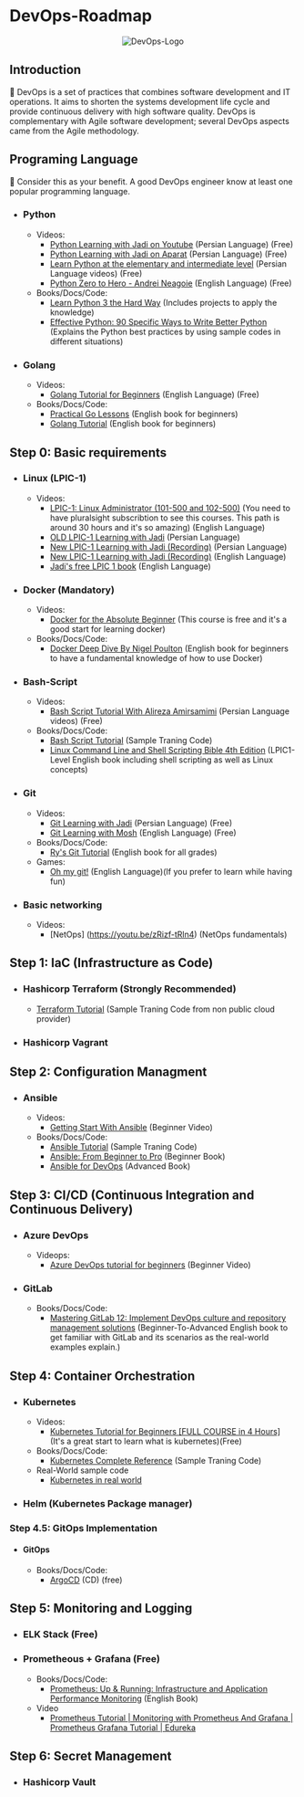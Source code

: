 # DevOps-Roadmap

<p align="center">
 <img alt="DevOps-Logo" src="image/DevOps.png">
</p>

## Introduction
📌 DevOps is a set of practices that combines software development and IT operations. It aims to shorten the systems development life cycle and provide continuous delivery with high software quality. DevOps is complementary with Agile software development; several DevOps aspects came from the Agile methodology.

## Programing Language
📌 Consider this as your benefit. A good DevOps engineer know at least one popular programming language.

- ### Python
  - Videos:
    - [Python Learning with Jadi on Youtube](https://www.youtube.com/watch?v=BR7m_2D_-Uw&list=PL-tKrPVkKKE1Y_o_h2w85dzVdoX5t7SI0) (Persian Language) (Free)
    - [Python Learning with Jadi on Aparat](https://www.aparat.com/v/Fk27n) (Persian Language) (Free)
    - [Learn Python at the elementary and intermediate level](https://toplearn.com/courses/2150/%D8%A2%D9%85%D9%88%D8%B2%D8%B4-%D8%B1%D8%A7%DB%8C%DA%AF%D8%A7%D9%86-%D9%BE%D8%A7%DB%8C%D8%AA%D9%88%D9%86-(-python-)) (Persian Language videos) (Free)
    - [Python Zero to Hero - Andrei Neagoie](https://www.youtube.com/playlist?list=PL3JcF91tUKYYIbjAAZ2Y8UNp2IhqEAFSW) (English Language) (Free)
  - Books/Docs/Code:
    - [Learn Python 3 the Hard Way](https://www.amazon.com/Learn-Python-Hard-Way-Introduction/dp/0134692888/ref=sr_1_1) (Includes projects to apply the knowledge)
    - [Effective Python: 90 Specific Ways to Write Better Python](https://www.amazon.com/Effective-Python-Specific-Software-Development/dp/0134853989/ref=sr_1_1) (Explains the Python best practices by using sample codes in different situations)
- ### Golang
  - Videos:
    - [Golang Tutorial for Beginners](https://m.youtube.com/watch?v=YS4e4q9oBaU) (English Language) (Free)
  - Books/Docs/Code:
    - [Practical Go Lessons](https://www.practical-go-lessons.com/) (English book for beginners)
    - [Golang Tutorial](https://gobyexample.com/) (English book for beginners)
## Step 0: Basic requirements
- ### Linux (LPIC-1)
  - Videos:
    - [LPIC-1: Linux Administrator (101-500 and 102-500)](https://app.pluralsight.com/paths/certificate/lpic-one) (You need to have pluralsight subscribtion to see this courses. This path is around 30 hours and it's so amazing) (English Language)
    - [OLD LPIC-1 Learning with Jadi](https://www.aparat.com/v/vw7Gl?playlist=207575) (Persian Language)
    - [New LPIC-1 Learning with Jadi (Recording)](https://www.youtube.com/watch?v=cqfrsmg4BKo&list=PL-tKrPVkKKE0kM18Sg5fqaZW1V2nidAeU&index=1) (Persian Language)
    - [New LPIC-1 Learning with Jadi (Recording)](https://www.youtube.com/watch?v=AKkNUvEHXhk&list=PLFOYXCPEqdNUU55Xvgst8wGTWnz_sd-cj) (English Language)
    - [Jadi's free LPIC 1 book](https://linux1st.com/) (English Language)
    
- ### Docker (Mandatory)
  - Videos:
    - [Docker for the Absolute Beginner](https://kodekloud.com/courses/docker-for-the-absolute-beginner/) (This course is free and it's a good start for learning docker)
  - Books/Docs/Code:
    - [Docker Deep Dive By  Nigel Poulton](https://www.amazon.com/Docker-Deep-Dive-Nigel-Poulton/dp/1521822808/ref=tmm_pap_swatch_0) (English book for beginners to have a fundamental knowledge of how to use Docker)

- ### Bash-Script
  - Videos:
    - [Bash Script Tutorial With Alireza Amirsamimi](https://amirsamimi.ir/bash_tutorials/) (Persian Language videos) (Free)
  - Books/Docs/Code:
    - [Bash Script Tutorial](https://github.com/ahmadalibagheri/bash-script-tutorial) (Sample Traning Code)
    - [Linux Command Line and Shell Scripting Bible 4th Edition](https://www.amazon.com/Linux-Command-Shell-Scripting-Bible/dp/1119700914/ref=pd_bxgy_img_sccl_2/145-7066057-4592848) (LPIC1-Level English book including shell scripting as well as Linux concepts)  
- ### Git
  - Videos:
    - [Git Learning with Jadi](https://faradars.org/courses/fvgit9609-git-github-gitlab) (Persian Language) (Free)
    - [Git Learning with Mosh](https://codewithmosh.com/p/the-ultimate-git-course) (English Language) (Free)
  - Books/Docs/Code:
    - [Ry's Git Tutorial](https://www.amazon.com/Rys-Git-Tutorial-Ryan-Hodson-ebook/dp/B00QFIA5OC/ref=sr_1_15) (English book for all grades)
  - Games:
    - [Oh my git!](https://ohmygit.org/) (English Language)(If you prefer to learn while having fun)
- ### Basic networking
    - Videos:
       - [NetOps] (https://youtu.be/zRizf-tRln4) (NetOps fundamentals)   
## Step 1: IaC (Infrastructure as Code)
- ### Hashicorp Terraform (Strongly Recommended)
    - [Terraform Tutorial](https://github.com/ahmadalibagheri/terraform-tutorial) (Sample Traning Code from non public cloud provider)
- ### Hashicorp Vagrant
## Step 2: Configuration Managment
- ### Ansible
  - Videos:
    - [Getting Start With Ansible](https://www.youtube.com/watch?v=3RiVKs8GHYQ&list=PLT98CRl2KxKEUHie1m24-wkyHpEsa4Y70) (Beginner Video)
  - Books/Docs/Code:
    - [Ansible Tutorial](https://github.com/ahmadalibagheri/Ansible-tutorial) (Sample Traning Code)
    - [Ansible: From Beginner to Pro](https://www.amazon.com/Ansible-Beginner-Pro-Michael-Heap/dp/1484216601/ref=sr_1_19) (Beginner Book)
    - [Ansible for DevOps](https://www.amazon.com/Ansible-DevOps-Server-configuration-management/dp/0986393428/ref=sr_1_4) (Advanced Book)
## Step 3: CI/CD (Continuous Integration and Continuous Delivery)
- ### Azure DevOps
   - Videops:
     - [Azure DevOps tutorial for beginners](https://www.youtube.com/watch?v=4BibQ69MD8c) (Beginner Video) 
- ### GitLab 
  - Books/Docs/Code:
    - [Mastering GitLab 12: Implement DevOps culture and repository management solutions](https://www.amazon.com/Mastering-GitLab-Implement-repository-management-ebook/dp/B07W6F6SGG/ref=sr_1_3) (Beginner-To-Advanced English book to get familiar with GitLab and its scenarios as the real-world examples explain.)



## Step 4: Container Orchestration
- ### Kubernetes
  - Videos:
    - [Kubernetes Tutorial for Beginners [FULL COURSE in 4 Hours]](https://www.youtube.com/watch?v=X48VuDVv0do) (It's a great start to learn what is kubernetes)(Free)
  - Books/Docs/Code:
    - [Kubernetes Complete Reference](https://github.com/ahmadalibagheri/kubernetes-complete-reference) (Sample Traning Code)
  - Real-World sample code
    - [Kubernetes in real world](https://github.com/Mozart4242/kubernetes-real-world)

- ### Helm (Kubernetes Package manager)

### Step 4.5: GitOps Implementation
- #### GitOps
  - Books/Docs/Code:
    - [ArgoCD](https://argo-cd.readthedocs.io/en/stable/) (CD) (free)

## Step 5: Monitoring and Logging
- ### ELK Stack (Free)
- ### Prometheous + Grafana (Free)
  - Books/Docs/Code:
    - [Prometheus: Up & Running: Infrastructure and Application Performance Monitoring](https://www.amazon.com/Prometheus-Infrastructure-Application-Performance-Monitoring/dp/1492034142/ref=sr_1_1) (English Book)
  - Video
    - [Prometheus Tutorial | Monitoring with Prometheus And Grafana | Prometheus Grafana Tutorial | Edureka](https://www.youtube.com/watch?v=7gW5pSM6dlU)
## Step 6: Secret Management
 - ### Hashicorp Vault




